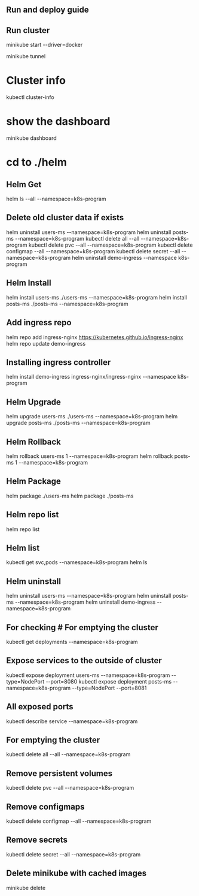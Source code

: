 ## Run and deploy guide

## Run cluster
minikube start --driver=docker

minikube tunnel

# Cluster info
kubectl cluster-info

# show the dashboard
minikube dashboard

# cd to ./helm

## Helm Get
helm ls --all --namespace=k8s-program

## Delete old cluster data if exists
helm uninstall users-ms --namespace=k8s-program
helm uninstall posts-ms --namespace=k8s-program
kubectl delete all --all --namespace=k8s-program
kubectl delete pvc --all --namespace=k8s-program
kubectl delete configmap --all --namespace=k8s-program
kubectl delete secret --all --namespace=k8s-program
helm uninstall demo-ingress --namespace k8s-program

## Helm Install
helm install users-ms ./users-ms --namespace=k8s-program
helm install posts-ms ./posts-ms --namespace=k8s-program

## Add ingress repo
helm repo add ingress-nginx https://kubernetes.github.io/ingress-nginx
helm repo update demo-ingress

## Installing ingress controller
helm install demo-ingress ingress-nginx/ingress-nginx --namespace k8s-program

## Helm Upgrade
helm upgrade users-ms ./users-ms --namespace=k8s-program
helm upgrade posts-ms ./posts-ms --namespace=k8s-program

## Helm Rollback
helm rollback users-ms 1 --namespace=k8s-program
helm rollback posts-ms 1 --namespace=k8s-program

## Helm Package
helm package ./users-ms
helm package ./posts-ms

## Helm repo list
helm repo list

## Helm list
kubectl get svc,pods --namespace=k8s-program
helm ls

## Helm uninstall
helm uninstall users-ms --namespace=k8s-program
helm uninstall posts-ms --namespace=k8s-program
helm uninstall demo-ingress --namespace=k8s-program

## For checking # For emptying the cluster
kubectl get deployments --namespace=k8s-program

## Expose services to the outside of cluster
kubectl expose deployment users-ms --namespace=k8s-program --type=NodePort --port=8080
kubectl expose deployment posts-ms --namespace=k8s-program --type=NodePort --port=8081

## All exposed ports
kubectl describe service --namespace=k8s-program

## For emptying the cluster
kubectl delete all --all --namespace=k8s-program

## Remove persistent volumes
kubectl delete pvc --all --namespace=k8s-program

## Remove configmaps
kubectl delete configmap --all --namespace=k8s-program

## Remove secrets
kubectl delete secret --all --namespace=k8s-program

## Delete minikube with cached images
minikube delete
